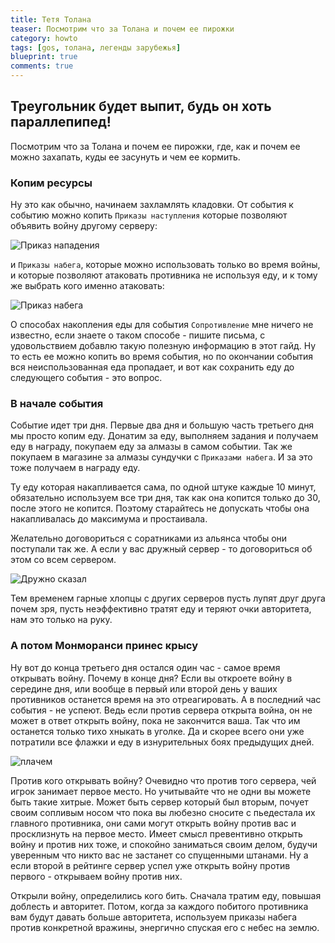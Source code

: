 ```yaml
---
title: Тетя Толана
teaser: Посмотрим что за Толана и почем ее пирожки 
category: howto
tags: [gos, толана, легенды зарубежья]
blueprint: true
comments: true
---
```


## Треугольник будет выпит, будь он хоть параллепипед!

Посмотрим что за Толана и почем ее пирожки, где, как и почем ее можно захапать, куды ее засунуть и чем ее кормить.

### Копим ресурсы

Ну это как обычно, начинаем захламлять кладовки. От события к событию можно копить `Приказы наступления` которые позволяют объявить войну другому серверу:

![Приказ нападения](https://flicus.github.io/gos/i/prikaz.jpg)

и `Приказы набега`, которые можно использовать только во время войны, и которые позволяют атаковать противника не используя еду, и к тому же выбрать кого именно атаковать:

![Приказ набега](https://flicus.github.io/gos/i/prikaz.jpg)

О способах накопления еды для события `Сопротивление` мне ничего не известно, если знаете о таком способе - пишите письма, с удовольствием добавлю такую полезную информацию в этот гайд.
Ну то есть ее можно копить во время события, но по окончании события вся неиспользованная еда пропадает, и вот как сохранить еду до следующего события - это вопрос.

### В начале события

Событие идет три дня. Первые два дня и большую часть третьего дня мы просто копим еду. Донатим за еду, выполняем задания и получаем еду в награду, покупаем еду за алмазы в самом событии.
Так же покупаем в магазине за алмазы сундучки с `Приказами набега`. И за это тоже получаем в награду еду.

Ту еду которая накапливается сама, по одной штуке каждые 10 минут, обязательно используем все три дня, так как она копится только до 30, после этого не копится.
Поэтому старайтесь не допускать чтобы она накапливалась до максимума и простаивала.

Желательно договориться с соратниками из альянса чтобы они поступали так же. А если у вас дружный сервер - то договориться об этом со всем сервером.

![Дружно сказал](https://flicus.github.io/gos/i/leopold.jpeg)

Тем временем гарные хлопцы с других серверов пусть лупят друг друга почем зря, пусть неэффективно тратят еду и теряют очки авторитета, нам это только на руку.


### А потом Монморанси принес крысу

Ну вот до конца третьего дня остался один час - самое время открывать войну. Почему в конце дня? Если вы откроете войну в середине дня, или вообще в первый или второй день
у ваших противников останется время на это отреагировать. А в последний час события - не успеют. Ведь если против сервера открыта война, он не может в ответ открыть войну, пока не закончится ваша.
Так что им останется только тихо хныкать в уголке. Да и скорее всего они уже потратили все флажки и еду в изнурительных боях предыдущих дней.

![плачем](https://flicus.github.io/gos/i/cry.jpg)

Против кого открывать войну? Очевидно что против того сервера, чей игрок занимает первое место. Но учитывайте что не одни вы можете быть такие хитрые. Может быть 
сервер который был вторым, почует своим сопливым носом что пока вы любезно сносите с пьедестала их главного противника, они сами могут открыть войну против вас и
просклизнуть на первое место. Имеет смысл превентивно открыть войну и против них тоже, и спокойно заниматься своим делом, будучи уверенным что никто вас
не застанет со спущенными штанами. Ну а если второй в рейтинге сервер успел уже открыть войну против первого - открываем войну против них.
 
Открыли войну, определились кого бить. Сначала тратим еду, повышая доблесть и авторитет. Потом, когда за каждого побитого противника
вам будут давать больше авторитета, используем приказы набега против конкретной вражины, энергично спуская его с небес на землю.